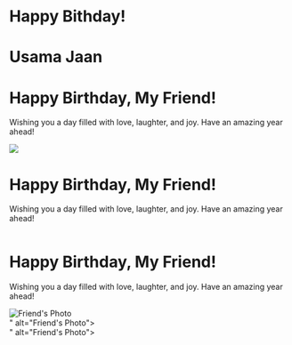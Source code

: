 # Happy Bithday!
# Usama Jaan

<!DOCTYPE html>
<html lang="en">
<head>
    <meta charset="UTF-8">
    <meta name="viewport" content="width=device-width, initial-scale=1.0">
    <title>Happy Birthday, Friend!</title>
    <link rel="stylesheet" href="styles.css">
</head>
<body>
    <div class="container">
        <h1 class="greeting">Happy Birthday, My Friend!</h1>
        <p class="message">Wishing you a day filled with love, laughter, and joy. Have an amazing year ahead!</p>
        <img class="friend-photo" src="  <!DOCTYPE html>
<html lang="en">
<head>
    <meta charset="UTF-8">
    <meta name="viewport" content="width=device-width, initial-scale=1.0">
    <title>Happy Birthday, Friend!</title>
    <link rel="stylesheet" href="styles.css">
</head>
<body>
    <div class="container">
        <h1 class="greeting">Happy Birthday, My Friend!</h1>
        <p class="message">Wishing you a day filled with love, laughter, and joy. Have an amazing year ahead!</p>
        <img class="friend-photo"  <!DOCTYPE html>
<html lang="en">
<head>
    <meta charset="UTF-8">
    <meta name="viewport" content="width=device-width, initial-scale=1.0">
    <title>Happy Birthday, Friend!</title>
    <link rel="stylesheet" href="styles.css">
</head>
<body>
    <div class="container">
        <h1 class="greeting">Happy Birthday, My Friend!</h1>
        <p class="message">Wishing you a day filled with love, laughter, and joy. Have an amazing year ahead!</p>
        <img class="friend-photo" src="friend-photo.jpg" alt="Friend's Photo">
    </div>
</body>
</html> " alt="Friend's Photo">
    </div>
</body>
</html> " alt="Friend's Photo">
    </div>
</body>
</html>
